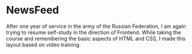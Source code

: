 # NewsFeed
After one year of service in the army of the Russian Federation, I am again trying to resume self-study in the direction of Frontend. While taking the course and remembering the basic aspects of HTML and CSS, I made this layout based on video training.
